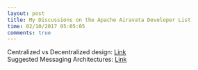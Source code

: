 ```yaml
---
layout: post
title: My Discussions on the Apache Airavata Developer List
time: 02/10/2017 05:05:05
comments: true
---
```


Centralized vs Decentralized design: [Link](http://mail-archives.apache.org/mod_mbox/airavata-dev/201702.mbox/%3C1486540778191.46077%40indiana.edu%3E)    
Suggested Messaging Architectures: [Link](http://mail-archives.apache.org/mod_mbox/airavata-dev/201702.mbox/%3C1486103917127.67213%40indiana.edu%3E)
